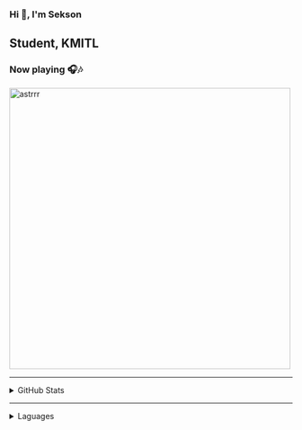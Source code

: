 ### Hi 👋, I'm Sekson  
Student, KMITL
---
### Now playing 🎧🎶

[<img src="https://readme-spotify-status2-astrrr.vercel.app/api/run-spotify-status" alt="astrrr" width="500" />](https://open.spotify.com/user/215k6liyjkpwnbrjjgvest2wq) 

---

<details>
  <summary>GitHub Stats</summary>

  ![astrrr's GitHub stats](https://github-readme-stats.vercel.app/api?username=astrrr&count_private=true&show_icons=true&theme=cobalt)

</details>

---
<details>
  <summary>Laguages</summary>

  [![Top Langs](https://github-readme-stats.vercel.app/api/top-langs/?username=astrrr&layout=compact)](https://github.com/anuraghazra/github-readme-stats)

</details>

<!--
**astrrr/astrrr** is a ✨ _special_ ✨ repository because its `README.md` (this file) appears on your GitHub profile.

Here are some ideas to get you started:

- 🔭 I’m currently working on ...
- 🌱 I’m currently learning ...
- 👯 I’m looking to collaborate on ...
- 🤔 I’m looking for help with ...
- 💬 Ask me about ...
- 📫 How to reach me: ...
- 😄 Pronouns: ...
- ⚡ Fun fact: ...
-->
